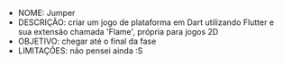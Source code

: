 - NOME: Jumper
- DESCRIÇÃO: criar um jogo de plataforma em Dart utilizando Flutter e sua extensão chamada 'Flame', própria para jogos 2D
- OBJETIVO: chegar até o final da fase
- LIMITAÇÕES: não pensei ainda :S

